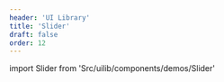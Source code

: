 ```yaml
---
header: 'UI Library'
title: 'Slider'
draft: false
order: 12
---
```


<!--
  ATTENTION: This file is auto generated by using "makeDemosFactory".
  Do not change the content!
-->

import Slider from 'Src/uilib/components/demos/Slider'

<Slider />
